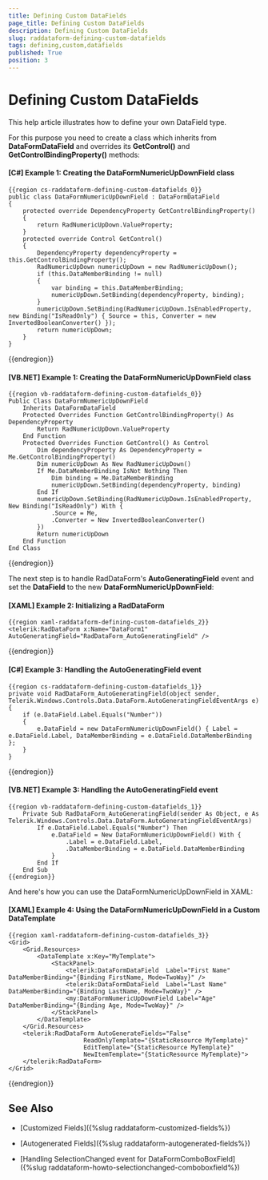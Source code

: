 ```yaml
---
title: Defining Custom DataFields
page_title: Defining Custom DataFields
description: Defining Custom DataFields
slug: raddataform-defining-custom-datafields
tags: defining,custom,datafields
published: True
position: 3
---
```


# Defining Custom DataFields

This help article illustrates how to define your own DataField type.

For this purpose you need to create a class which inherits from **DataFormDataField** and overrides its **GetControl()** and **GetControlBindingProperty()** methods:

#### __[C#] Example 1: Creating the DataFormNumericUpDownField class__

	{{region cs-raddataform-defining-custom-datafields_0}}
	public class DataFormNumericUpDownField : DataFormDataField
	{
	    protected override DependencyProperty GetControlBindingProperty()
	    {
	        return RadNumericUpDown.ValueProperty;
	    }
	    protected override Control GetControl()
	    {
	        DependencyProperty dependencyProperty = this.GetControlBindingProperty();
	        RadNumericUpDown numericUpDown = new RadNumericUpDown();
	        if (this.DataMemberBinding != null)
	        {
	            var binding = this.DataMemberBinding;
	            numericUpDown.SetBinding(dependencyProperty, binding);
	        }
	        numericUpDown.SetBinding(RadNumericUpDown.IsEnabledProperty, new Binding("IsReadOnly") { Source = this, Converter = new InvertedBooleanConverter() });
	        return numericUpDown;
	    }
	}
{{endregion}}

#### __[VB.NET] Example 1: Creating the DataFormNumericUpDownField class__

	{{region vb-raddataform-defining-custom-datafields_0}}
	Public Class DataFormNumericUpDownField
	    Inherits DataFormDataField
	    Protected Overrides Function GetControlBindingProperty() As DependencyProperty
	        Return RadNumericUpDown.ValueProperty
	    End Function
	    Protected Overrides Function GetControl() As Control
	        Dim dependencyProperty As DependencyProperty = Me.GetControlBindingProperty()
	        Dim numericUpDown As New RadNumericUpDown()
	        If Me.DataMemberBinding IsNot Nothing Then
	            Dim binding = Me.DataMemberBinding
	            numericUpDown.SetBinding(dependencyProperty, binding)
	        End If
	        numericUpDown.SetBinding(RadNumericUpDown.IsEnabledProperty, New Binding("IsReadOnly") With {
	            .Source = Me,
	            .Converter = New InvertedBooleanConverter()
	        })
	        Return numericUpDown
	    End Function
	End Class
{{endregion}}

The next step is to handle RadDataForm's **AutoGeneratingField** event and set the **DataField** to the new **DataFormNumericUpDownField**:

#### __[XAML] Example 2: Initializing a RadDataForm__

	{{region xaml-raddataform-defining-custom-datafields_2}}
	<telerik:RadDataForm x:Name="DataForm1" AutoGeneratingField="RadDataForm_AutoGeneratingField" />
{{endregion}}

#### __[C#] Example 3: Handling the AutoGeneratingField event__

	{{region cs-raddataform-defining-custom-datafields_1}}
	private void RadDataForm_AutoGeneratingField(object sender, Telerik.Windows.Controls.Data.DataForm.AutoGeneratingFieldEventArgs e)
	{
	    if (e.DataField.Label.Equals("Number"))
	    {
	        e.DataField = new DataFormNumericUpDownField() { Label = e.DataField.Label, DataMemberBinding = e.DataField.DataMemberBinding };
	    }
	}
{{endregion}}

#### __[VB.NET] Example 3: Handling the AutoGeneratingField event__

	{{region vb-raddataform-defining-custom-datafields_1}}
		Private Sub RadDataForm_AutoGeneratingField(sender As Object, e As Telerik.Windows.Controls.Data.DataForm.AutoGeneratingFieldEventArgs)
		    If e.DataField.Label.Equals("Number") Then
		        e.DataField = New DataFormNumericUpDownField() With {
		            .Label = e.DataField.Label,
		            .DataMemberBinding = e.DataField.DataMemberBinding
		        }
		    End If
		End Sub
	{{endregion}}

And here's how you can use the DataFormNumericUpDownField in XAML:
          
#### __[XAML] Example 4: Using the DataFormNumericUpDownField in a Custom DataTemplate__

	{{region xaml-raddataform-defining-custom-datafields_3}}
	<Grid>
	    <Grid.Resources>
	        <DataTemplate x:Key="MyTemplate">
	            <StackPanel>
	                <telerik:DataFormDataField  Label="First Name" DataMemberBinding="{Binding FirstName, Mode=TwoWay}" />
	                <telerik:DataFormDataField  Label="Last Name" DataMemberBinding="{Binding LastName, Mode=TwoWay}" />
	                <my:DataFormNumericUpDownField Label="Age" DataMemberBinding="{Binding Age, Mode=TwoWay}" />
	            </StackPanel>
	        </DataTemplate>
	    </Grid.Resources>
	    <telerik:RadDataForm AutoGenerateFields="False"
	                     ReadOnlyTemplate="{StaticResource MyTemplate}"
	                     EditTemplate="{StaticResource MyTemplate}"
	                     NewItemTemplate="{StaticResource MyTemplate}">
	    </telerik:RadDataForm>
	</Grid>
{{endregion}}

## See Also

* [Customized Fields]({%slug raddataform-customized-fields%})

* [Autogenerated Fields]({%slug raddataform-autogenerated-fields%})

* [Handling SelectionChanged event for DataFormComboBoxField]({%slug raddataform-howto-selectionchanged-comboboxfield%})